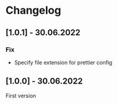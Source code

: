 # Changelog

## [1.0.1] - 30.06.2022

### Fix

- Specify file extension for prettier config

## [1.0.0] - 30.06.2022

First version
